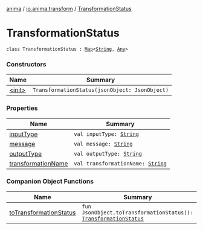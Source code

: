 [anima](../../index.md) / [io.anima.transform](../index.md) / [TransformationStatus](./index.md)

# TransformationStatus

`class TransformationStatus : `[`Map`](https://kotlinlang.org/api/latest/jvm/stdlib/kotlin.collections/-map/index.html)`<`[`String`](https://kotlinlang.org/api/latest/jvm/stdlib/kotlin/-string/index.html)`, `[`Any`](https://kotlinlang.org/api/latest/jvm/stdlib/kotlin/-any/index.html)`>`

### Constructors

| Name | Summary |
|---|---|
| [&lt;init&gt;](-init-.md) | `TransformationStatus(jsonObject: JsonObject)` |

### Properties

| Name | Summary |
|---|---|
| [inputType](input-type.md) | `val inputType: `[`String`](https://kotlinlang.org/api/latest/jvm/stdlib/kotlin/-string/index.html) |
| [message](message.md) | `val message: `[`String`](https://kotlinlang.org/api/latest/jvm/stdlib/kotlin/-string/index.html) |
| [outputType](output-type.md) | `val outputType: `[`String`](https://kotlinlang.org/api/latest/jvm/stdlib/kotlin/-string/index.html) |
| [transformationName](transformation-name.md) | `val transformationName: `[`String`](https://kotlinlang.org/api/latest/jvm/stdlib/kotlin/-string/index.html) |

### Companion Object Functions

| Name | Summary |
|---|---|
| [toTransformationStatus](to-transformation-status.md) | `fun JsonObject.toTransformationStatus(): `[`TransformationStatus`](./index.md) |
